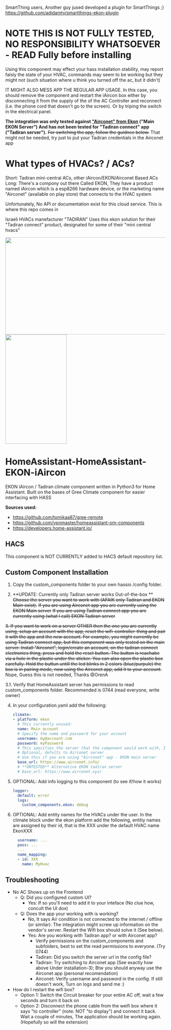 SmartThing users, Another guy jused developed a plugin for SmartThings ;) https://github.com/adidamty/smartthings-ekon-plugin

# NOTE THIS IS NOT FULLY TESTED, NO RESPONSIBILITY WHATSOEVER - READ Fully before installing
Using this component may effect your hass installation stability, may report falsly the state of your HVAC, commands may seem to be working but they might not (such situation where u think you turned off the ac, but it didn't)

IT MIGHT ALSO MESS APP THE REGULAR APP USAGE. In this case, you should remove the component and restart the iAircon box either by disconnecting it from the supply of the of the AC Controller and reconnect (i.e. the phone cord that doesn't go to the screen). Or by triping the switch in the electrical panel.

**The integration was only tested against ["Airconet" from Ekon](https://play.google.com/store/apps/details?id=com.ekon.airconet.app) ("Main EKON Server") And has not been tested for "Tadiran connect" app ("Tadiran server").** ~~For switching the app, follow the guidnce below.~~ That might not be needed, try just to put your Tadiran credentials in the Airconet app

# What types of HVACs? / ACs?
Short: Tadiran mini-central ACs, other iAircon/EKON/Airconet Based ACs
Long:
There's a compony out there Called EKON, They have a product named iAircon which is a esp8266 hardware device, or the marketing name 
"Airconet" (available on play store) that connects to the HVAC system

Unfortunately, No API or documentation exist for this cloud service. This is where this repo comes in

Israeli HVACs manefacturer "TADIRAN" Uses this ekon solution for their "Tadiran connect" product, designated for some of their "mini central hvacs"

<img src="https://g-rafa.co.il/wp-content/uploads/2017/06/tadiran1-e1498462193178-1024x609.jpg" width="512px" height="305px" />
<img src="https://lh3.googleusercontent.com/43-jwjJFMF1Q1ft6P7e6Su8wxygdrlRe1B5cY3o2dZAgACU-kYZ9Uql4cFVAuiGgdg=w1396-h686-rw" width="193px" height="343px" />

# HomeAssistant-HomeAssistant-EKON-iAircon
EKON iAircon / Tadiran climate component written in Python3 for Home Assistant.
Built on the bases of Gree Climate component for easier interfacing with HASS


**Sources used:**
 - https://github.com/tomikaa87/gree-remote
 - https://github.com/vpnmaster/homeassistant-om-components
 - https://developers.home-assistant.io/
 
## HACS
This component is NOT CURRENTLY added to HACS default repository list.

## Custom Component Installation

1. Copy the custom_components folder to your own hassio /config folder.

2. **UPDATE: Currently only Tadiran server works Out-of-the-box ** ~~Choose the server you want to work with (AFAIK only Tadiran and EKON Main exist).~~
   ~~If you are using Airconet app you are currently using the EKON Main server~~
   ~~If you are using Tadiran connect app you are currently using (what I call) EKON Tadiran server~~

~~3. If you want to work on a server OTHER then the one you are currently using, setup an account with the app, reset the wifi-controller-thing and pair it with the app and the new account.
   For example, you might currently be using Tadiran connect app, but this component was only tested on the main server. Install "Airconet", login/create an account, on the tadiran connect electronics thing, press and hold the reset button. The button is reachabe via a hole in the plastic under the sticker. You can also open the plastic box carefully. Hold the buttun untill the led blinks in 2 colors (blue/purpule) the box is in pairing mode, now using the Airconet app, add it to your account.~~ Nope, Guess this is not needed, Thanks @OrenA
   
3.1. Verify that HomeAssistant server has permissions to read custom_components folder. Recommended is 0744 (read everyone, write owner)

4. In your configuration.yaml add the following:

   ```yaml
   climate: 
   - platform: ekon
     # This currently unused:
     name: Main account
     # Specify the name and password for your account
     username: my@account.com
     password: myPassword
     # This specifies the server that the component would work with, I have only tried it with EKON server (Airconet APP)
     # Optional, defults to Airconet server
     # Use this if you are using "Airconet" app - EKON main server
     base_url: https://www.airconet.info/
     # **UNTESTED** Alternative EKON tadiran server
     # base_url: https://www.airconet.xyz/
   ```
5. OPTIONAL: Add info logging to this component (to see if/how it works)
  
   ```yaml
   logger:
     default: error
     logs:
       custom_components.ekon: debug
   ```
6. OPTIONAL: Add entity names for the HVACs under the user. In the climate block under the ekon platform add the following, entitiy names are assigned by their id, that is the XXX under the default HVAC name EkonXXX
   
   ```yaml
     username: ...
     pass: ...
     ...
     name_mapping:
     - id: XXX
       name: MyHvac
   ```
## Troubleshooting
- No AC Shows up on the Frontend
  - Q: Did you configured custom UI?
    - Yes: If so you'll need to add it to your inteface (No clue how, concult the UI dox)
  - Q: Does the app your working with is working?
    - No, It says Air condition is not connected to the internet / offline (or similar):
      The integration might screw up information on the vendor's server. Restart the Wifi box should solve it (See below).
    - Yes: Are you working with Tadiran app? or with Airconet app?
      - Verify permissions on the custom_components and subfolders, best to set the read permissions to everyone. (Try 0744)
      - Tadiran: Did you switch the server url in the config file?
      - Tadiran: Try switching to Airconet app (See exactly how above Under installation-3); Btw you should anyway use the Airconet app (personal recomendation) 
      - Airconet: Verify username and password in the config. If still doesn't work, Turn on logs and send me :)
- How do I restart the wifi box?
  - Option 1: Switch the Circuit breaker for your entire AC off, wait a few seconds and turn it back on
  - Option 2: Disconnect the phone cable from the weifi box where it says "to controller" (note: NOT "to display") and connect it back. Wait a couple of minutes, The application should be working again. (Hopefully so will the extension)
